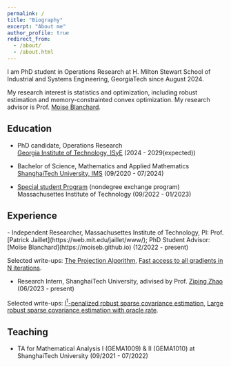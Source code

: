 ```yaml
---
permalink: /
title: "Biography"
excerpt: "About me"
author_profile: true
redirect_from: 
  - /about/
  - /about.html
---
```


I am PhD student in Operations Research at H. Milton Stewart School of Industrial and Systems Engineering, GeorgiaTech since August 2024. 

My research interest is statistics and optimization, including robust estimation and memory-constrainted convex optimization. My research advisor is Prof. [Moise Blanchard](http://moiseb.github.io).

<h2 id="education"> Education</h2>

- PhD candidate, Operations Research   
  [Georgia Institute of Technology, ISyE]([https://ims.shanghaitech.edu.cn/ims_en/](https://www.isye.gatech.edu)) (2024 - 2029(expected))
  
- Bachelor of Science, Mathematics and Applied Mathematics   
  [ShanghaiTech University, IMS](https://ims.shanghaitech.edu.cn/ims_en/) (09/2020 - 07/2024)

- [Special student Program](https://registrar.mit.edu/registration-academics/registration-information/special-student-registration) (nondegree exchange program)  
  Massachusettes Institute of Technology (09/2022 - 01/2023)

<h2 id="experience"> Experience</h2>
- Independent Researcher, Massachusettes Institute of Technology, PI: Prof. [Patrick Jaillet](https://web.mit.edu/jaillet/www/); PhD Student Advisor: [Moïse Blanchard](https://moiseb.github.io)  (12/2022 - present)

Selected write-ups: <a href="/files/The_proof_of_the_projection_algorithm-5.pdf">The Projection Algorithm</a>, <a href="/files/Alg_for_access_to_all_gradients_in_N_iterations(1).pdf">Fast access to all gradients in N iterations</a>.
- Research Intern, ShanghaiTech University, adivised by Prof. [Ziping Zhao](https://faculty.sist.shanghaitech.edu.cn/zhao/)
   (06/2023 - present)

Selected write-ups: <a href="/files/9_21_Huber_robust_covariance_estimation_cvx.pdf">$l^1$-penalized robust sparse covariance estimation</a>, <a href="/files/Huber robust covariance estimation oracle rate.pdf">Large robust sparse covariance estimation with oracle rate</a>.

<h2 id="teaching"> Teaching</h2>

- TA for  Mathematical Analysis I (GEMA1009) & II (GEMA1010) at ShanghaiTech University (09/2021 - 07/2022)
